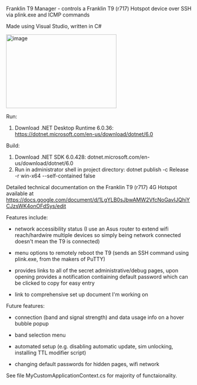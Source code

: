 Franklin T9 Manager - controls a Franklin T9 (r717) Hotspot device over SSH via plink.exe and ICMP commands

Made using Visual Studio, written in C#

<img width="300" height="200" alt="image" src="https://github.com/user-attachments/assets/eb9cc602-9c6c-4ba5-a0c0-4ede45db8604" />

Run:
1) Download .NET Desktop Runtime 6.0.36: https://dotnet.microsoft.com/en-us/download/dotnet/6.0

Build:
1) Download .NET SDK 6.0.428: dotnet.microsoft.com/en-us/download/dotnet/6.0
2) Run in administrator shell in project directory: dotnet publish -c Release -r win-x64 --self-contained false

Detailed technical documentation on the Franklin T9 (r717) 4G Hotspot available at https://docs.google.com/document/d/1LgYLB0sJbwAMW2VfcNoGavIJQhiYCJzsWK4onOFdSys/edit

Features include:

- network accessibility status (I use an Asus router to extend wifi reach/hardwire multiple devices so simply being network connected doesn't mean the T9 is connected)

- menu options to remotely reboot the T9 (sends an SSH command using plink.exe, from the makers of PuTTY)

- provides links to all of the secret administrative/debug pages, upon opening provides a notification contiaining default password which can be clicked to copy for easy entry

- link to comprehensive set up document I'm working on

Future features:

- connection (band and signal strength) and data usage info on a hover bubble popup

- band selection menu

- automated setup (e.g. disabling automatic update, sim unlocking, installing TTL modifier script)

- changing default passwords for hidden pages, wifi network

See file MyCustomApplicationContext.cs for majority of functaionality.

